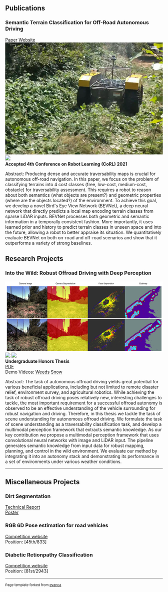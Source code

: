 [comment]: <> (## Portfolio)

[comment]: <> (---)

## Publications 

### Semantic Terrain Classification for Off-Road Autonomous Driving
[Paper](https://openreview.net/forum?id=AL4FPs84YdQ) [Website](https://sites.google.com/view/terrain-traversability/home)
<img src="images/warthog.png?raw=true"/>
<img src="images/canal.gif?raw=true"/>
<b>
<br>
Accepted 4th Conference on Robot Learning (CoRL) 2021
</b>
<p>
Abstract: Producing dense and accurate traversability maps is crucial for autonomous off-road navigation. In this paper, we focus on the problem of classifying terrains into 4 cost classes (free, low-cost, medium-cost, obstacle) for traversability assessment. This requires a robot to reason about both semantics (what objects are present?) and geometric properties (where are the objects located?) of the environment. To achieve this goal, we develop a novel Bird's Eye View Network (BEVNet), a deep neural network that directly predicts a local map encoding terrain classes from sparse LiDAR inputs. BEVNet processes both geometric and semantic information in a temporally consistent fashion. More importantly, it uses learned prior and history to predict terrain classes in unseen space and into the future, allowing a robot to better appraise its situation. We quantitatively evaluate BEVNet on both on-road and off-road scenarios and show that it outperforms a variety of strong baselines.
</p>

## Research Projects
### Into the Wild: Robust Offroad Driving with Deep Perception

[comment]: <> (<a href='pdf/JoonHo_thesis.pdf'>PDF</a>)
<img src="images/canal.png?raw=true"/>
<img src="images/snow.gif?raw=true"/>
<img src="images/weeds_combined.gif?raw=true"/>
<br>
<b>Undergraduate Honors Thesis</b>
<br>
<a href='JHLee0513.github.io/thesis'>PDF</a>
<br>
Demo Videos: [Weeds](https://youtu.be/Ze9WJevj-Hw) [Snow](https://youtu.be/w5pjYyfmYsI)
<br>

<p>
Abstract: The task of autonomous offroad driving yields great potential for various beneficial applications, including but not limited to remote disaster relief, environment survey, and agricultural robotics. While achieving the task of robust offroad driving poses relatively new, interesting challenges to tackle, the most important requirement for a successful offroad autonomy is observed to be an effective understanding of the vehicle surrounding for robust navigation and driving. Therefore, in this thesis we tackle the task of scene understanding for autonomous offroad driving. We formulate the task of scene understanding as a traversability classification task, and develop a multimodal perception framework that extracts semantic knowledge. As our key contribution we propose a multimodal perception framework that uses convolutional neural networks with image and LiDAR input. The pipeline generates semantic knowledge from input data for robust mapping, planning, and control in the wild environment. We evaluate our method by integrating it into an autonomy stack and demonstrating its performance in a set of environments under various weather conditions.
</p>

---

## Miscellaneous Projects

### Dirt Segmentation
<a href='JHLee0513.github.io/dirt'>Technical Report</a>
<br>
<a href='JHLee0513.github.io/dirt_poster'>Poster</a> 

### RGB 6D Pose estimation for road vehicles
<a href='https://www.kaggle.com/c/pku-autonomous-driving'>Competition website</a>
<br>
Position: [45th/833]
<br>

### Diabetic Retionpathy Classification
<a href='https://www.kaggle.com/c/aptos2019-blindness-detection'>Competition website</a>
<br>
Position: [81st/2943]
<br>

[comment]: <> ([Project 3 Title]&#40;http://example.com/&#41;)

[comment]: <> (<img src="images/dummy_thumbnail.jpg?raw=true"/>)

[comment]: <> (---)

[comment]: <> (### Category Name 2)

[comment]: <> (- [Project 1 Title]&#40;http://example.com/&#41;)

[comment]: <> (- [Project 2 Title]&#40;http://example.com/&#41;)

[comment]: <> (- [Project 3 Title]&#40;http://example.com/&#41;)

[comment]: <> (- [Project 4 Title]&#40;http://example.com/&#41;)

[comment]: <> (- [Project 5 Title]&#40;http://example.com/&#41;)

[comment]: <> (---)




---
<p style="font-size:11px">Page template forked from <a href="https://github.com/evanca/quick-portfolio">evanca</a></p>
<!-- Remove above link if you don't want to attibute -->
